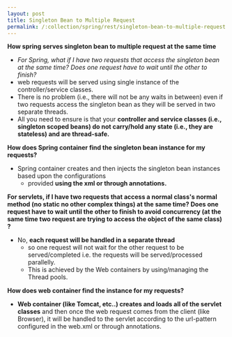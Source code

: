 ```yaml
---
layout: post
title: Singleton Bean to Multiple Request
permalink: /:collection/spring/rest/singleton-bean-to-multiple-request
---
```


**How spring serves singleton bean to multiple request at the same time**
- *For Spring, what if I have two requests that access the singleton bean at the same time? Does one request have to wait until the other to finish?*
- web requests will be served using single instance of the controller/service classes.
- There is no problem (i.e., there will not be any waits in between) even if two requests access the singleton bean as they will be served in two separate threads.
- All you need to ensure is that your **controller and service classes (i.e., singleton scoped beans) do not carry/hold any state (i.e., they are stateless) and are thread-safe.**

**How does Spring container find the singleton bean instance for my requests?**  
- Spring container creates and then injects the singleton bean instances based upon the configurations
  - provided **using the xml or through annotations.**

**For servlets, if I have two requests that access a normal class's normal method (no static no other complex things) at the same time? Does one request have to wait until the other to finish to avoid concurrency (at the same time two request are trying to access the object of the same class) ?**
- No, **each request will be handled in a separate thread**
  - so one request will not wait for the other request to be served/completed i.e. the requests will be served/processed parallelly.
  - This is achieved by the Web containers by using/managing the Thread pools.

**How does web container find the instance for my requests?**  
- **Web container (like Tomcat, etc..) creates and loads all of the servlet classes** and then once the web request comes from the client (like Browser), it will be handled to the servlet according to the url-pattern configured in the web.xml or through annotations.
